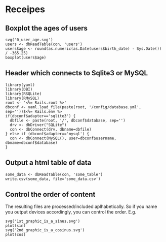 Receipes
========

Boxplot the ages of users
-------------------------

    svg('0_user_age.svg')
    users <- dbReadTable(con, 'users')
    users$age <- round(as.numeric(as.Date(users$birth_date) - Sys.Date()) / -365.25)
    boxplot(users$age)


Header which connects to Sqlite3 or MySQL
-----------------------------------------

    library(yaml)
    library(DBI)
    library(RSQLite)
    library(RMySQL)
    root <- '<%= Rails.root %>'
    dbconf <- yaml.load_file(paste(root, '/config/database.yml', sep=''))$<%= Rails.env %>
    if(dbconf$adapter=='sqlite3') {
      dbfile <- paste(root, '/', dbconf$database, sep='')
      drv <- dbDriver("SQLite")
      con <- dbConnect(drv, dbname=dbfile)
    } else if (dbconf$adapter=='mysql') {
      con <- dbConnect(MySQL(), user=dbconf$username, dbname=dbconf$database)
    }


Output a html table of data
---------------------------

    some_data <- dbReadTable(con, 'some_table')
    write.csv(some_data, file='some_data.csv')


Control the order of content
----------------------------

The resulting files are processed/included aplhabetically. So if you
name you output devices accordingly, you can control the order. E.g.

    svg('1st_graphic_is_a_sinus.svg')
    plot(sin)
    svg('2nd_graphic_is_a_cosinus.svg')
    plot(cos)

